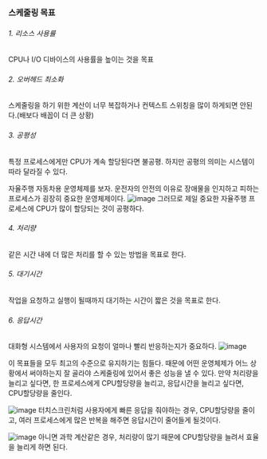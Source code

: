 ### 스케줄링 목표

###### 1. 리소스 사용률
CPU나 I/O 디바이스의 사용률을 높이는 것을 목표
###### 2. 오버헤드 최소화
스케줄링을 하기 위한 계산이 너무 복잡하거나 컨텍스트 스위칭을 많이 하게되면 안된다.(배보다 배꼽이 더 큰 상황)
###### 3. 공평성
특정 프로세스에게만 CPU가 계속 할당된다면 불공평.
하지만 공평의 의미는 시스템이 따라 달라질 수 있다.

자율주행 자동차용 운영체제를 보자.
운전자의 안전의 이유로 장애물을 인지하고 피하는 프로세스가 굉장히 중요한 운영체제이다.
![image](https://user-images.githubusercontent.com/81199906/196042697-13904687-c5ba-47c9-add9-3b3e19c4a706.png)
그러므로 제일 중요한 자율주행 프로세스에 CPU가 많이 할당되는 것이 공평하다.
###### 4. 처리량
같은 시간 내에 더 많은 처리를 할 수 있는 방법을 목표로 한다.

###### 5. 대기시간
작업을 요청하고 실행이 될때까지 대기하는 시간이 짧은 것을 목표로 한다.

###### 6. 응답시간
대화형 시스템에서 사용자의 요청이 얼마나 빨리 반응하는지가 중요하다.
![image](https://user-images.githubusercontent.com/81199906/196043363-9d2bbdfd-635d-4f89-bb84-d16a9caa3e1a.png)

이 목표들을 모두 최고의 수준으로 유지하기는 힘들다.
때문에 어떤 운영체제가 어느 상황에서 써야하는지 잘 골라야 스케줄링에 있어서 좋은 성능을 낼 수 있다.
만약 처리량을 늘리고 싶다면, 한 프로세스에게 CPU할당량을 늘리고, 응답시간을 늘리고 싶다면, CPU할당량을 줄인다. 

![image](https://user-images.githubusercontent.com/81199906/196044005-fa7e11f4-c729-448b-9c6e-3b639cb54f00.png)
터치스크린처럼 사용자에게 빠른 응답을 줘야하는 경우, CPU할당량을 줄이고, 여러 프로세스에게 많은 반복을 해주면 응답시간이 줄어들게 될것이다.


![image](https://user-images.githubusercontent.com/81199906/196044027-f295d6c3-dd3d-48f9-a5c6-124399ffcfae.png)
아니면 과학 계산같은 경우, 처리량이 많기 때문에 CPU할당량을 늘려서 효율을 늘리게 하면 된다.
